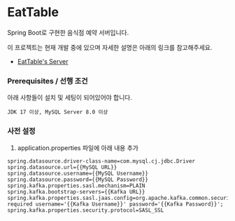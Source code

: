 # EatTable

Spring Boot로 구현한 음식점 예약 서버입니다.

이 프로젝트는 현재 개발 중에 있으며 자세한 설명은 아래의 링크를 참고해주세요.

+ [EatTable's Server](https://github.com/psh3253/EatTable)

### Prerequisites / 선행 조건

아래 사항들이 설치 및 세팅이 되어있어야 합니다.

```
JDK 17 이상, MySQL Server 8.0 이상
```


### 사전 설정
1. application.properties 파일에 아래 내용 추가
```
spring.datasource.driver-class-name=com.mysql.cj.jdbc.Driver
spring.datasource.url={{MySQL URL}}
spring.datasource.username={{MySQL Username}}
spring.datasource.password={{MySQL Password}}
spring.kafka.properties.sasl.mechanism=PLAIN
spring.kafka.bootstrap-servers={{Kafka URL}}
spring.kafka.properties.sasl.jaas.config=org.apache.kafka.common.security.plain.PlainLoginModule required username='{{Kafka Username}}' password='{{Kafka Password}}';
spring.kafka.properties.security.protocol=SASL_SSL
```



